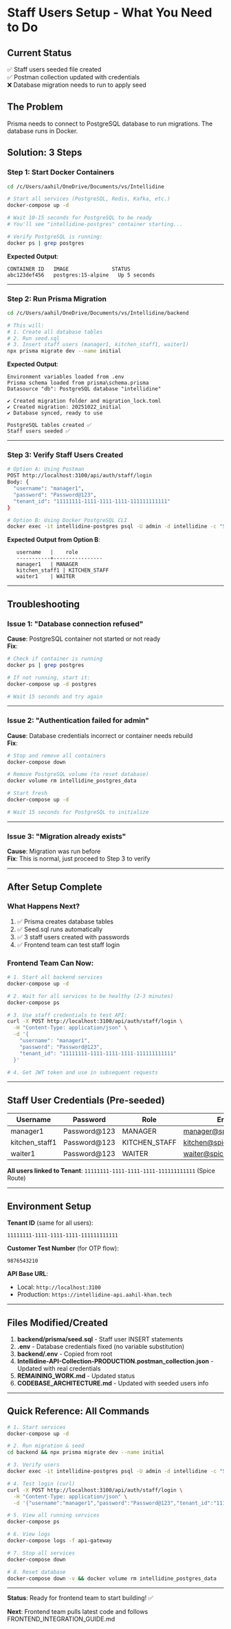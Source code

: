 # Staff Users Setup - What You Need to Do

## Current Status
✅ Staff users seeded file created  
✅ Postman collection updated with credentials  
❌ Database migration needs to run to apply seed

## The Problem
Prisma needs to connect to PostgreSQL database to run migrations. The database runs in Docker.

## Solution: 3 Steps

### Step 1: Start Docker Containers
```bash
cd /c/Users/aahil/OneDrive/Documents/vs/Intellidine

# Start all services (PostgreSQL, Redis, Kafka, etc.)
docker-compose up -d

# Wait 10-15 seconds for PostgreSQL to be ready
# You'll see "intellidine-postgres" container starting...

# Verify PostgreSQL is running:
docker ps | grep postgres
```

**Expected Output**:
```
CONTAINER ID   IMAGE              STATUS
abc123def456   postgres:15-alpine   Up 5 seconds
```

---

### Step 2: Run Prisma Migration
```bash
cd /c/Users/aahil/OneDrive/Documents/vs/Intellidine/backend

# This will:
# 1. Create all database tables
# 2. Run seed.sql
# 3. Insert staff users (manager1, kitchen_staff1, waiter1)
npx prisma migrate dev --name initial
```

**Expected Output**:
```
Environment variables loaded from .env
Prisma schema loaded from prisma\schema.prisma
Datasource "db": PostgreSQL database "intellidine"

✔ Created migration folder and migration_lock.toml
✔ Created migration: 20251022_initial
✔ Database synced, ready to use

PostgreSQL tables created ✅
Staff users seeded ✅
```

---

### Step 3: Verify Staff Users Created
```bash
# Option A: Using Postman
POST http://localhost:3100/api/auth/staff/login
Body: {
  "username": "manager1",
  "password": "Password@123",
  "tenant_id": "11111111-1111-1111-1111-111111111111"
}

# Option B: Using Docker PostgreSQL CLI
docker exec -it intellidine-postgres psql -U admin -d intellidine -c "SELECT username, role FROM users;"
```

**Expected Output from Option B**:
```
   username   |    role
   -----------+----------------
   manager1   | MANAGER
   kitchen_staff1 | KITCHEN_STAFF
   waiter1    | WAITER
```

---

## Troubleshooting

### Issue 1: "Database connection refused"
**Cause**: PostgreSQL container not started or not ready  
**Fix**:
```bash
# Check if container is running
docker ps | grep postgres

# If not running, start it:
docker-compose up -d postgres

# Wait 15 seconds and try again
```

---

### Issue 2: "Authentication failed for admin"
**Cause**: Database credentials incorrect or container needs rebuild  
**Fix**:
```bash
# Stop and remove all containers
docker-compose down

# Remove PostgreSQL volume (to reset database)
docker volume rm intellidine_postgres_data

# Start fresh
docker-compose up -d

# Wait 15 seconds for PostgreSQL to initialize
```

---

### Issue 3: "Migration already exists"
**Cause**: Migration was run before  
**Fix**: This is normal, just proceed to Step 3 to verify

---

## After Setup Complete

### What Happens Next?
1. ✅ Prisma creates database tables
2. ✅ Seed.sql runs automatically
3. ✅ 3 staff users created with passwords
4. ✅ Frontend team can test staff login

### Frontend Team Can Now:
```bash
# 1. Start all backend services
docker-compose up -d

# 2. Wait for all services to be healthy (2-3 minutes)
docker-compose ps

# 3. Use staff credentials to test API:
curl -X POST http://localhost:3100/api/auth/staff/login \
  -H "Content-Type: application/json" \
  -d '{
    "username": "manager1",
    "password": "Password@123",
    "tenant_id": "11111111-1111-1111-1111-111111111111"
  }'

# 4. Get JWT token and use in subsequent requests
```

---

## Staff User Credentials (Pre-seeded)

| Username | Password | Role | Email |
|----------|----------|------|-------|
| manager1 | Password@123 | MANAGER | manager@spiceroute.com |
| kitchen_staff1 | Password@123 | KITCHEN_STAFF | kitchen@spiceroute.com |
| waiter1 | Password@123 | WAITER | waiter@spiceroute.com |

**All users linked to Tenant**: `11111111-1111-1111-1111-111111111111` (Spice Route)

---

## Environment Setup

**Tenant ID** (same for all users):
```
11111111-1111-1111-1111-111111111111
```

**Customer Test Number** (for OTP flow):
```
9876543210
```

**API Base URL**:
- Local: `http://localhost:3100`
- Production: `https://intellidine-api.aahil-khan.tech`

---

## Files Modified/Created

1. **backend/prisma/seed.sql** - Staff user INSERT statements
2. **.env** - Database credentials fixed (no variable substitution)
3. **backend/.env** - Copied from root
4. **Intellidine-API-Collection-PRODUCTION.postman_collection.json** - Updated with real credentials
5. **REMAINING_WORK.md** - Updated status
6. **CODEBASE_ARCHITECTURE.md** - Updated with seeded users info

---

## Quick Reference: All Commands

```bash
# 1. Start services
docker-compose up -d

# 2. Run migration & seed
cd backend && npx prisma migrate dev --name initial

# 3. Verify users
docker exec -it intellidine-postgres psql -U admin -d intellidine -c "SELECT username, role FROM users;"

# 4. Test login (curl)
curl -X POST http://localhost:3100/api/auth/staff/login \
  -H "Content-Type: application/json" \
  -d '{"username":"manager1","password":"Password@123","tenant_id":"11111111-1111-1111-1111-111111111111"}'

# 5. View all running services
docker-compose ps

# 6. View logs
docker-compose logs -f api-gateway

# 7. Stop all services
docker-compose down

# 8. Reset database
docker-compose down -v && docker volume rm intellidine_postgres_data
```

---

**Status**: Ready for frontend team to start building! ✅

**Next**: Frontend team pulls latest code and follows FRONTEND_INTEGRATION_GUIDE.md
